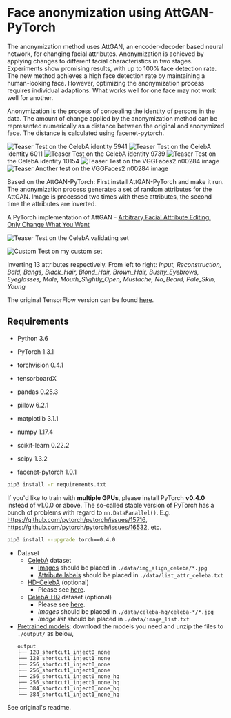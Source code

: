 # Face anonymization using AttGAN-PyTorch

The anonymization method uses AttGAN, an encoder-decoder based neural network, for changing facial attributes. Anonymization is achieved by applying changes to different facial characteristics in two stages. Experiments show promising results, with up to 100% face detection rate. The new method achieves a high face detection rate by maintaining a human-looking face. However, optimizing the anonymization process requires individual adaptions. What works well for one face may not work well for another.

Anonymization is the process of concealing the identity of persons in the data. The amount of change applied by the anonymization method can be represented numerically as a distance between the original and anonymized face. The distance is calculated using facenet-pytorch.

![Teaser](https://github.com/eili/AttGAN-anonymizer/blob/master/pics/5941_test1.jpg)
Test on the CelebA identity 5941
![Teaser](https://github.com/eili/AttGAN-anonymizer/blob/master/pics/6011_test1.jpg)
Test on the CelebA identity 6011
![Teaser](https://github.com/eili/AttGAN-anonymizer/blob/master/pics/9739_test1.jpg)
Test on the CelebA identity 9739
![Teaser](https://github.com/eili/AttGAN-anonymizer/blob/master/pics/10154_test1.jpg)
Test on the CelebA identity 10154
![Teaser](https://github.com/eili/AttGAN-anonymizer/blob/master/pics/n00284_1.jpg)
Test on the VGGFaces2 n00284 image
![Teaser](https://github.com/eili/AttGAN-anonymizer/blob/master/pics/n00284_2.jpg)
Another test on the VGGFaces2 n00284 image

Based on the AttGAN-PyTorch:
First install AttGAN-PyTorch and make it run.
The anonymization process generates a set of random attributes for the AttGAN. Image is processed two times with these attributes, the second time
the attributes are inverted.


A PyTorch implementation of AttGAN - [Arbitrary Facial Attribute Editing: Only Change What You Want](https://arxiv.org/abs/1711.10678)

![Teaser](https://github.com/elvisyjlin/AttGAN-PyTorch/blob/master/pics/teaser.jpg)
Test on the CelebA validating set

![Custom](https://github.com/elvisyjlin/AttGAN-PyTorch/blob/master/pics/custom_images.jpg)
Test on my custom set

Inverting 13 attributes respectively. From left to right: _Input, Reconstruction, Bald, Bangs, Black_Hair, Blond_Hair, Brown_Hair, Bushy_Eyebrows, Eyeglasses, Male, Mouth_Slightly_Open, Mustache, No_Beard, Pale_Skin, Young_

The original TensorFlow version can be found [here](https://github.com/LynnHo/AttGAN-Tensorflow).


## Requirements

* Python 3.6
* PyTorch 1.3.1
* torchvision 0.4.1
* tensorboardX
* pandas 0.25.3
* pillow 6.2.1
* matplotlib 3.1.1
* numpy 1.17.4
* scikit-learn 0.22.2
* scipy 1.3.2

* facenet-pytorch 1.0.1

```bash
pip3 install -r requirements.txt
```

If you'd like to train with __multiple GPUs__, please install PyTorch __v0.4.0__ instead of v1.0.0 or above. The so-called stable version of PyTorch has a bunch of problems with regard to `nn.DataParallel()`. E.g. https://github.com/pytorch/pytorch/issues/15716, https://github.com/pytorch/pytorch/issues/16532, etc.

```bash
pip3 install --upgrade torch==0.4.0
```

* Dataset
  * [CelebA](http://mmlab.ie.cuhk.edu.hk/projects/CelebA.html) dataset
    * [Images](https://www.dropbox.com/sh/8oqt9vytwxb3s4r/AADSNUu0bseoCKuxuI5ZeTl1a/Img?dl=0&preview=img_align_celeba.zip) should be placed in `./data/img_align_celeba/*.jpg`
    * [Attribute labels](https://www.dropbox.com/sh/8oqt9vytwxb3s4r/AAA8YmAHNNU6BEfWMPMfM6r9a/Anno?dl=0&preview=list_attr_celeba.txt) should be placed in `./data/list_attr_celeba.txt`
  * [HD-CelebA](https://github.com/LynnHo/HD-CelebA-Cropper) (optional)
    * Please see [here](https://github.com/LynnHo/HD-CelebA-Cropper).
  * [CelebA-HQ](https://github.com/tkarras/progressive_growing_of_gans) dataset (optional)
    * Please see [here](https://github.com/willylulu/celeba-hq-modified).
    * _Images_ should be placed in `./data/celeba-hq/celeba-*/*.jpg`
    * _Image list_ should be placed in `./data/image_list.txt`
* [Pretrained models](http://bit.ly/attgan-pretrain): download the models you need and unzip the files to `./output/` as below,
  ```text
  output
  ├── 128_shortcut1_inject0_none
  ├── 128_shortcut1_inject1_none
  ├── 256_shortcut1_inject0_none
  ├── 256_shortcut1_inject1_none
  ├── 256_shortcut1_inject0_none_hq
  ├── 256_shortcut1_inject1_none_hq
  ├── 384_shortcut1_inject0_none_hq
  └── 384_shortcut1_inject1_none_hq
  ```
See original's readme.
